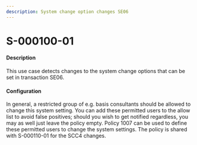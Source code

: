 ```yaml
---
description: System change option changes SE06
---
```


# S-000100-01

#### Description

This use case detects changes to the system change options that can be set in transaction SE06.

#### Configuration

In general, a restricted group of e.g. basis consultants should be allowed to change this system setting. You can add these permitted users to the allow list to avoid false positives; should you wish to get notified regardless, you may as well just leave the policy empty. Policy 1007 can be used to define these permitted users to change the system settings. The policy is shared with S-000110-01 for the SCC4 changes.
